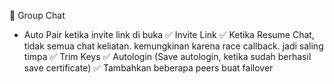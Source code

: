 🐢 Group Chat
- Auto Pair ketika invite link di buka
✅ Invite Link
✅ Ketika Resume Chat, tidak semua chat keliatan. kemungkinan karena race callback. jadi saling timpa
✅ Trim Keys
✅ Autologin (Save autologin, ketika sudah berhasil save certificate)
✅ Tambahkan beberapa peers buat failover
